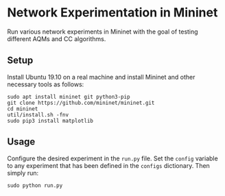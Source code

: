 # Network Experimentation in Mininet

Run various network experiments in Mininet with the goal of testing different AQMs and CC algorithms.

## Setup

Install Ubuntu 19.10 on a real machine and install Mininet and other necessary tools as follows:

```
sudo apt install mininet git python3-pip
git clone https://github.com/mininet/mininet.git
cd mininet
util/install.sh -fnv
sudo pip3 install matplotlib
```

## Usage

Configure the desired experiment in the `run.py` file. Set the `config` variable to any experiment that has been defined in the `configs` dictionary. Then simply run:

```
sudo python run.py
```

